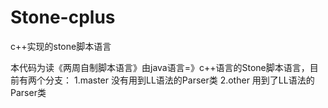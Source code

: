 # Stone-cplus
c++实现的stone脚本语言

本代码为读《两周自制脚本语言》由java语言=》c++语言的Stone脚本语言，目前有两个分支：
  1.master 没有用到LL语法的Parser类
  2.other 用到了LL语法的Parser类
